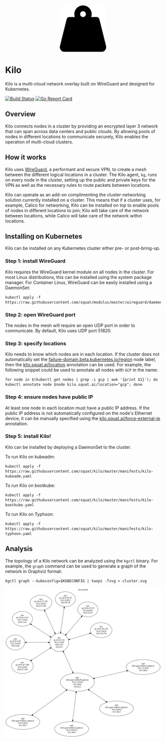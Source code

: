 <p align="center"><img src="./kilo.svg" width="150"></p>

# Kilo

Kilo is a multi-cloud network overlay built on WireGuard and designed for Kubernetes.

[![Build Status](https://travis-ci.org/squat/kilo.svg?branch=master)](https://travis-ci.org/squat/kilo)
[![Go Report Card](https://goreportcard.com/badge/github.com/squat/kilo)](https://goreportcard.com/report/github.com/squat/kilo)

## Overview

Kilo connects nodes in a cluster by providing an encrypted layer 3 network that can span across data centers and public clouds.
By allowing pools of nodes in different locations to communicate securely, Kilo enables the operation of multi-cloud clusters.

## How it works

Kilo uses [WireGuard](https://www.wireguard.com/), a performant and secure VPN, to create a mesh between the different logical locations in a cluster.
The Kilo agent, `kg`, runs on every node in the cluster, setting up the public and private keys for the VPN as well as the necessary rules to route packets between locations.

Kilo can operate as an add-on complimenting the cluster-networking solution currently installed on a cluster.
This means that if a cluster uses, for example, Calico for networking, Kilo can be installed on top to enable pools of nodes in different locations to join; Kilo will take care of the network between locations, while Calico will take care of the network within locations.

## Installing on Kubernetes

Kilo can be installed on any Kubernetes cluster either pre- or post-bring-up.

### Step 1: install WireGuard

Kilo requires the WireGuard kernel module on all nodes in the cluster.
For most Linux distributions, this can be installed using the system package manager.
For Container Linux, WireGuard can be easily installed using a DaemonSet:

```shell
kubectl apply -f https://raw.githubusercontent.com/squat/modulus/master/wireguard/daemonset.yaml
```

### Step 2: open WireGuard port

The nodes in the mesh will require an open UDP port in order to communicate.
By default, Kilo uses UDP port 51820.

### Step 3: specify locations

Kilo needs to know which nodes are in each location.
If the cluster does not automatically set the [failure-domain.beta.kubernetes.io/region](https://kubernetes.io/docs/reference/kubernetes-api/labels-annotations-taints/#failure-domain-beta-kubernetes-io-region) node label, then the [kilo.squat.ai/location](./docs/annotations.md#location) annotation can be used.
For example, the following snippet could be used to annotate all nodes with `GCP` in the name:

```shell
for node in $(kubectl get nodes | grep -i gcp | awk '{print $1}'); do kubectl annotate node $node kilo.squat.ai/location="gcp"; done
```

### Step 4: ensure nodes have public IP

At least one node in each location must have a public IP address.
If the public IP address is not automatically configured on the node's Ethernet device, it can be manually specified using the [kilo.squat.ai/force-external-ip](./docs/annotations.md#force-external-ip) annotation.

### Step 5: install Kilo!

Kilo can be installed by deploying a DaemonSet to the cluster.

To run Kilo on kubeadm:

```shell
kubectl apply -f https://raw.githubusercontent.com/squat/kilo/master/manifests/kilo-kubeadm.yaml
```

To run Kilo on bootkube:

```shell
kubectl apply -f https://raw.githubusercontent.com/squat/kilo/master/manifests/kilo-bootkube.yaml
```

To run Kilo on Typhoon:

```shell
kubectl apply -f https://raw.githubusercontent.com/squat/kilo/master/manifests/kilo-typhoon.yaml
```

## Analysis

The topology of a Kilo network can be analyzed using the `kgctl` binary.
For example, the `graph` command can be used to generate a graph of the network in Graphviz format:

```shell
kgctl graph --kubeconfig=$KUBECONFIG | twopi -Tsvg > cluster.svg
```

<img src="./cluster.svg">
